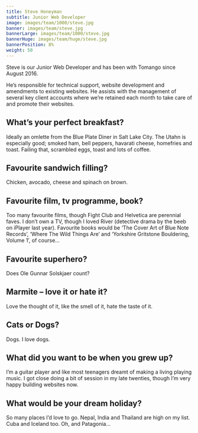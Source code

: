 ```yaml
---
title: Steve Honeyman
subtitle: Junior Web Developer
image: images/team/1000/steve.jpg
banner: images/team/steve.jpg
bannerLarge: images/team/1000/steve.jpg
bannerHuge: images/team/huge/steve.jpg
bannerPosition: 8%
weight: 50
---
```


Steve is our Junior Web Developer and has been with Tomango since August 2016.

He’s responsible for technical support, website development and amendments to existing websites. He assists with the management of several key client accounts where we’re retained each month to take care of and promote their websites.

## What’s your perfect breakfast?
Ideally an omlette from the Blue Plate Diner in Salt Lake City. The Utahn is especially good; smoked ham, bell peppers, havarati cheese, homefries and toast. Failing that, scrambled eggs, toast and lots of coffee.

## Favourite sandwich filling?
Chicken, avocado, cheese and spinach on brown.

## Favourite film, tv programme, book?
Too many favourite films, though Fight Club and Helvetica are perennial faves. I don’t own a TV, though I loved River (detective drama by the beeb on iPlayer last year). Favourite books would be ‘The Cover Art of Blue Note Records’, ‘Where The Wild Things Are’ and ‘Yorkshire Gritstone Bouldering, Volume 1’, of course…

## Favourite superhero?
Does Ole Gunnar Solskjaer count?

## Marmite – love it or hate it?
Love the thought of it, like the smell of it, hate the taste of it.

## Cats or Dogs?
Dogs. I love dogs.

## What did you want to be when you grew up?
I’m a guitar player and like most teenagers dreamt of making a living playing music. I got close doing a bit of session in my late twenties, though I’m very happy building websites now.

## What would be your dream holiday?
So many places I’d love to go. Nepal, India and Thailand are high on my list. Cuba and Iceland too. Oh, and Patagonia…

